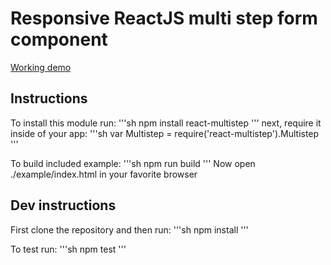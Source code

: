 # Responsive ReactJS multi step form component

[Working demo](https://dl.dropboxusercontent.com/u/51491957/multistep/index.html)

## Instructions

To install this module run:
'''sh
npm install react-multistep
'''
next, require it inside of your app:
'''sh
var Multistep = require('react-multistep').Multistep
'''

To build included example:
'''sh
npm run build
'''
Now open ./example/index.html in your favorite browser

## Dev instructions

First clone the repository and then run:
'''sh
npm install
'''

To test run:
'''sh
npm test
'''


